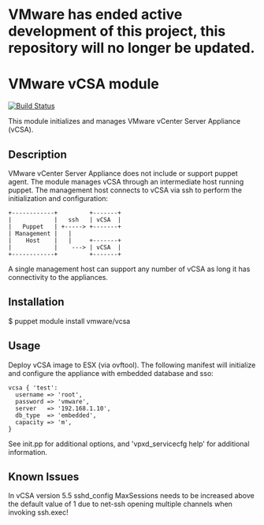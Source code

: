 # VMware has ended active development of this project, this repository will no longer be updated.

# VMware vCSA module 

[![Build Status](https://travis-ci.org/vmware/vmware-vcsa.png?branch=master)](https://travis-ci.org/vmware/vmware-vcsa)

This module initializes and manages VMware vCenter Server Appliance (vCSA).

## Description

VMware vCenter Server Appliance does not include or support puppet agent. The
module manages vCSA through an intermediate host running puppet. The management
host connects to vCSA via ssh to perform the initialization and configuration:

    +------------+         +-------+
    |            |   ssh   | vCSA  |
    |   Puppet   | +-----> +-------+
    | Management |   |
    |    Host    |   |     +-------+
    |            |    ---> | vCSA  |
    +------------+         +-------+

A single management host can support any number of vCSA as long it has
connectivity to the appliances.

## Installation

$ puppet module install vmware/vcsa

## Usage

Deploy vCSA image to ESX (via ovftool). The following manifest will initialize
and configure the appliance with embedded database and sso:

    vcsa { 'test':
      username => 'root',
      password => 'vmware',
      server   => '192.168.1.10',
      db_type  => 'embedded',
      capacity => 'm',
    }

See init.pp for additional options, and 'vpxd_servicecfg help' for additional
information.

## Known Issues

In vCSA version 5.5 sshd_config MaxSessions needs to be increased above the
default value of 1 due to net-ssh opening multiple channels when invoking
ssh.exec!
